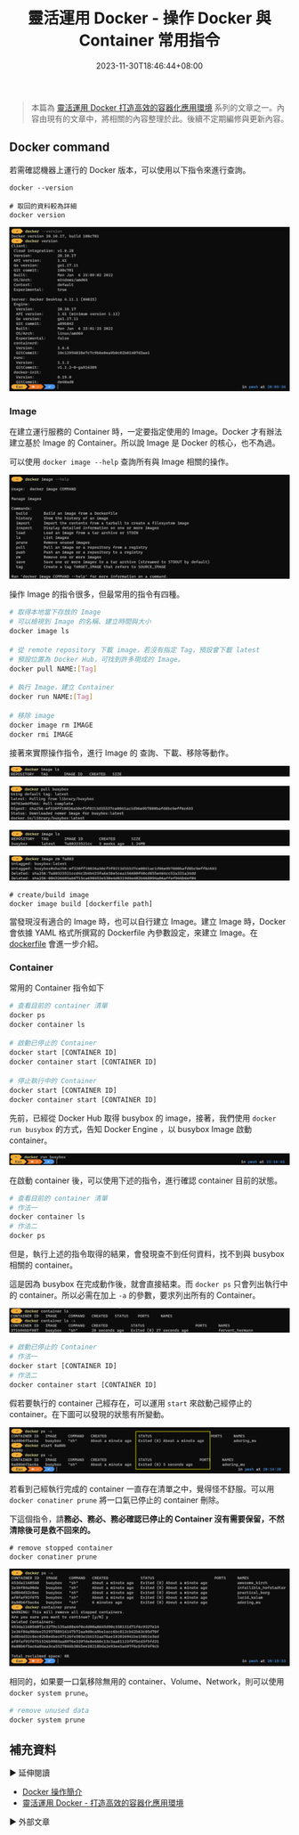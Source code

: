 ﻿---
title: 靈活運用 Docker - 操作 Docker 與 Container 常用指令
description: 在本篇文章內，整理使用 Docker 時，Image 與 Container 常用的基本指令，內容包含查詢、啟動、停止、移除等等。
date: 2023-11-30T18:46:44+08:00
lastmod: 2023-12-02T09:53:27+08:00
tags:
  - Docker
categories:
  - Container
keywords:
  - Docker
slug: docker-base-command-and-argument
series: 靈活運用 Docker 打造高效的容器化應用環境
---

> 本篇為 [靈活運用 Docker 打造高效的容器化應用環境](../flexibly-use-docker-foreword/index.md) 系列的文章之一。內容由現有的文章中，將相關的內容整理於此。後續不定期編修與更新內容。

## Docker command

若需確認機器上運行的 Docker 版本，可以使用以下指令來進行查詢。

```docker
docker --version

# 取回的資料較為詳細
docker version
```

![Docker version](./images/docker_version.png)

### Image

在建立運行服務的 Container 時，一定要指定使用的 Image。Docker 才有辦法建立基於 Image 的 Container。所以說 Image 是 Docker 的核心，也不為過。

可以使用 `docker image --help` 查詢所有與 Image 相關的操作。

![docker image --help](./images/docker_image_help.png)

操作 Image 的指令很多，但最常用的指令有四種。

```bash
# 取得本地當下存放的 Image
# 可以檢視到 Image 的名稱、建立時間與大小
docker image ls

# 從 remote repository 下載 image，若沒有指定 Tag，預設會下載 latest
# 預設位置為 Docker Hub，可找到許多現成的 Image。
docker pull NAME:[Tag]

# 執行 Image，建立 Container
docker run NAME:[Tag]

# 移除 image
docker image rm IMAGE
docker rmi IMAGE
```

接著來實際操作指令，進行 Image 的 查詢、下載、移除等動作。

![docker image ls](./images/docker_cmd_image_ls.png)

![docker pull](./images/docker_cmd_pull_image.png)

![docker image ls](./images/docker_cmd_image_ls_2.png)

![docker remvoe image](./images/docker_cmd_rm_image_success.png)

```docker
# create/build image
docker image build [dockerfile path]
```

當發現沒有適合的 Image 時，也可以自行建立 Image。建立 Image 時，Docker 會依據 YAML 格式所撰寫的 Dockerfile 內參數設定，來建立 Image。在 [dockerfile](#建立-docker-image) 會進一步介紹。

### Container

常用的 Container 指令如下

```bash
# 查看目前的 container 清單
docker ps
docker container ls

# 啟動已停止的 Container
docker start [CONTAINER ID]
docker container start [CONTAINER ID]

# 停止執行中的 Container
docker start [CONTAINER ID]
docker container start [CONTAINER ID]
```

先前，已經從 Docker Hub 取得 busybox 的 image，接著，我們使用 `docker run busybox` 的方式，告知 Docker Engine ，以 busybox Image 啟動 container。

![docker run](./images/docker_cmd_run.png)

在啟動 container 後，可以使用下述的指令，進行確認 container 目前的狀態。

```bash
# 查看目前的 container 清單
# 作法一
docker container ls
# 作法二
docker ps
```

但是，執行上述的指令取得的結果，會發現查不到任何資料，找不到與 busybox 相關的 container。

這是因為 busybox 在完成動作後，就會直接結束。而 `docker ps` 只會列出執行中的 container。所以必需在加上 `-a` 的參數，要求列出所有的 Container。

![docker container ls](./images/docker_cmd_container_ls.png)

```bash
# 啟動已停止的 Container
# 作法一
docker start [CONTAINER ID]
# 作法二
docker container start [CONTAINER ID]
```

假若要執行的 container 己經存在，可以運用 `start` 來啟動己經停止的 container。在下圖可以發現的狀態有所變動。

![docker container start](./images/docker_container_start.png)

若看到己經執行完成的 container 一直存在清單之中，覺得怪不舒服。可以用 `docker conatiner prune` 將一口氣已停止的 container 刪除。

下這個指令，請**務必、務必、務必確認已停止的 Container 沒有需要保留，不然清除後可是救不回來的。**

```docker
# remove stopped container
docker conatiner prune
```

![container prune](./images/docker_container_prune.png)

相同的，如果要一口氣移除無用的 container、Volume、Network，則可以使用 `docker system prune`。

```powershell
# remove unused data
docker system prune
```

## 補充資料

▶ 延伸閱讀

- [Docker 操作簡介](../../build-automated-deploy/docker-operate/index.md)
- [靈活運用 Docker - 打造高效的容器化應用環境](../flexibly-use-docker-foreword/index.md)

▶ 外部文章
